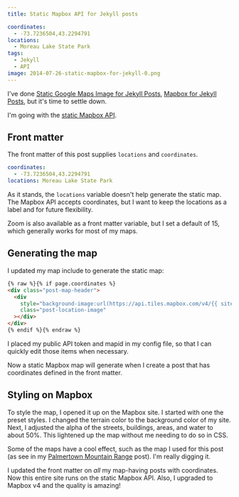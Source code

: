 ```yaml
---
title: Static Mapbox API for Jekyll posts

coordinates:
  - -73.7236504,43.2294791
locations:
  - Moreau Lake State Park
tags:
  - Jekyll
  - API
image: 2014-07-26-static-mapbox-for-jekyll-0.png
---
```


I've done [Static Google Maps Image for Jekyll Posts](/code/google-maps-images-api-for-jekyll/), [Mapbox for Jekyll Posts](/code/mapbox-for-jekyll-posts/), but it's time to settle down.

I'm going with the [static Mapbox API](https://www.mapbox.com/developers/api/static/).

## Front matter

The front matter of this post supplies `locations` and `coordinates`.

```yaml
coordinates:
  - -73.7236504,43.2294791
locations: Moreau Lake State Park
```

As it stands, the `locations` variable doesn't help generate the static map. The Mapbox API accepts coordinates, but I want to keep the locations as a label and for future flexibility.

Zoom is also available as a front matter variable, but I set a default of 15, which generally works for most of my maps.

## Generating the map

I updated my map include to generate the static map:

```html
{% raw %}{% if page.coordinates %}
<div class="post-map-header">
  <div
    style="background-image:url(https://api.tiles.mapbox.com/v4/{{ site.mapid }}/{% for coordinate in page.coordinates limit:1 %}{{ coordinate }}{% endfor %},{% if page.zoom %}{{ page.zoom }}{% else %}15{% endif %}/1280x300.png?access_token={{ site.mapbox-token }})"
    class="post-location-image"
  ></div>
</div>
{% endif %}{% endraw %}
```

I placed my public API token and mapid in my config file, so that I can quickly edit those items when necessary.

Now a static Mapbox map will generate when I create a post that has coordinates defined in the front matter.

## Styling on Mapbox

To style the map, I opened it up on the Mapbox site. I started with one the preset styles. I changed the terrain color to the background color of my site. Next, I adjusted the alpha of the streets, buildings, areas, and water to about 50%. This lightened up the map without me needing to do so in CSS.

Some of the maps have a cool effect, such as the map I used for this post (as see in my [Palmertown Mountain Range](/adventures/palmertown-mountain-range/) post). I'm really digging it.

I updated the front matter on _all_ my map-having posts with coordinates. Now this entire site runs on the static Mapbox API. Also, I upgraded to Mapbox v4 and the quality is amazing!
